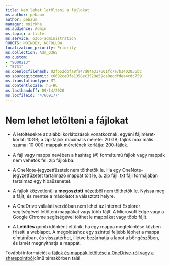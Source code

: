 ```yaml
---
title: Nem lehet letölteni a fájlokat
ms.author: pebaum
author: pebaum
manager: mnirkhe
ms.audience: Admin
ms.topic: article
ms.service: o365-administration
ROBOTS: NOINDEX, NOFOLLOW
localization_priority: Priority
ms.collection: Adm_O365
ms.custom:
- "9000213"
- "5731"
ms.openlocfilehash: 02fb52dbfa8fa47d04a317601fc7a7b1402836bc
ms.sourcegitcommit: c6692ce0fa1358ec3529e59ca0ecdfdea4cdc759
ms.translationtype: MT
ms.contentlocale: hu-HU
ms.lasthandoff: 09/14/2020
ms.locfileid: "47669177"
---
```

# <a name="unable-to-download-files"></a>Nem lehet letölteni a fájlokat

- A letöltésekre az alábbi korlátozások vonatkoznak: egyéni fájlméret-korlát: 10GB; a zip-fájlok maximális mérete: 20 GB; fájlok maximális száma: 10 000; mappák méretének korlátja: 200-fájlok.
- A fájl vagy mappa nevében a hashtag (#) formátumú fájlok vagy mappák nem vehetők fel. zip fájlokba.  
    
- A OneNote-jegyzetfüzetek nem tölthetők le. Ha egy OneNote-jegyzetfüzetet tartalmazó mappát tölt le, a. zip fájl. txt fájl formájában tartalmaz egy hibaüzenetet.  
    
- A fájlok közvetlenül a **megosztott**  nézetből nem tölthetők le. Nyissa meg a fájlt, és mentse a másolatot a választott helyre.  
    
- A OneDrive vállalati verzióban nem lehet az Internet Explorer segítségével letölteni mappákat vagy több fájlt. A Microsoft Edge vagy a Google Chrome segítségével tölthet le mappákat vagy több fájlt.  
    
- A **Letöltés** gomb időnként eltűnik, ha egy mappa megtekintése közben frissíti a weblapot. A megoldáshoz egy szinttel feljebb léphet a mappa címtárában, és visszatérhet, illetve bezárhatja a lapot a böngészőben, és ismét megnyithatja a mappát.  
    
További információt a [fájlok és mappák letöltése a OneDrive-ról vagy a sharepointból](https://support.office.com/article/download-files-and-folders-from-onedrive-or-sharepoint-5c7397b7-19c7-4893-84fe-d02e8fa5df05)című témakörben talál.